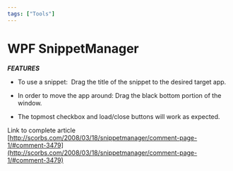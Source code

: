 ```yaml
---
tags: ["Tools"]
---
```


# WPF SnippetManager

***FEATURES***

- To use a snippet:  Drag the title of the snippet to the desired target app.

- In order to move the app around: Drag the black bottom portion of the window.

- The topmost checkbox and load/close buttons will work as expected.


Link to complete article [](http://scorbs.com/2008/03/18/snippetmanager/comment-page-1/#comment-3479)[http://scorbs.com/2008/03/18/snippetmanager/comment-page-1/#comment-3479](http://scorbs.com/2008/03/18/snippetmanager/comment-page-1/#comment-3479)
